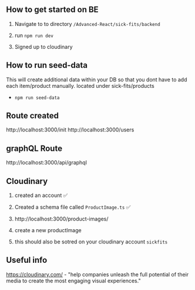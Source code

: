 ## How to get started on BE
1. Navigate to to directory `/Advanced-React/sick-fits/backend`
2. run `npm run dev`

1. Signed up to cloudinary

## How to run seed-data
This will create additional data within your DB so that you dont have to add each item/product manually.
located under sick-fits/products 

- `npm run seed-data`

## Route created
http://localhost:3000/init
http://localhost:3000/users

## graphQL Route
http://localhost:3000/api/graphql

## Cloudinary
1. created an account ✅
2. Created a schema file called `ProductImage.ts` ✅

1. http://localhost:3000/product-images/
2. create a new productImage 
3. this should also be sotred on your cloudinary account `sickfits`

## Useful info
https://cloudinary.com/ - "help companies unleash the full potential of their media to create the most engaging visual experiences."